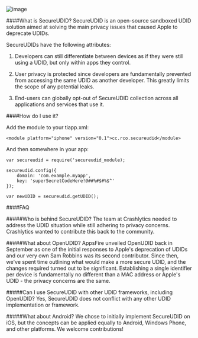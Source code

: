![image](http://www.crashlytics.com/blog/wp-content/uploads/2012/03/SecureUDID.png)

####What is SecureUDID?
SecureUDID is an open-source sandboxed UDID solution aimed at solving the main privacy issues that caused Apple to deprecate UDIDs.

SecureUDIDs have the following attributes:

1. Developers can still differentiate between devices as if they were still using a UDID, but only within apps they control.

2. User privacy is protected since developers are fundamentally prevented from accessing the same UDID as another developer. This greatly limits the scope of any potential leaks.

3. End-users can globally opt-out of SecureUDID collection across all applications and services that use it.

####How do I use it?
 
 Add the module to your tiapp.xml:
 	
 	<module platform="iphone" version="0.1">cc.rco.secureudid</module>
 
 And then somewhere in your app:
 
    var secureudid = require('secureudid_module);
    
    secureudid.config({
    	domain: 'com.example.myapp',
    	key: 'superSecretCodeHere!@##%#$#%$^'
    });
    
    var newUDID = secureudid.getUDID();


####FAQ

#####Who is behind SecureUDID?
The team at Crashlytics needed to address the UDID situation while still adhering to privacy concerns. Crashlytics wanted to contribute this back to the community.

#####What about OpenUDID?
AppsFire unveiled OpenUDID back in September as one of the initial responses to Apple's deprecation of UDIDs and our very own Sam Robbins was its second contributor. Since then, we've spent time outlining what would make a more secure UDID, and the changes required turned out to be significant. Establishing a single identifier per device is fundamentally no different than a MAC address or Apple's UDID - the privacy concerns are the same.

#####Can I use SecureUDID with other UDID frameworks, including OpenUDID?
Yes, SecureUDID does not conflict with any other UDID implementation or framework.

#####What about Android?
We chose to initially implement SecureUDID on iOS, but the concepts can be applied equally to Android, Windows Phone, and other platforms. We welcome contributions!